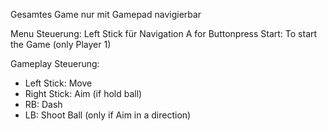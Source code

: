 Gesamtes Game nur mit Gamepad navigierbar

Menu Steuerung:
Left Stick für Navigation
A for Buttonpress
Start: To start the Game (only Player 1)

Gameplay Steuerung:
 * Left Stick: Move
 * Right Stick: Aim (if hold ball)
 * RB: Dash
 * LB: Shoot Ball (only if Aim in a direction)
